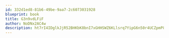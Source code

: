 ```yaml
---
id: 332d1ed8-81b6-49be-9aa7-2c6073031928
blueprint: book
title: G3n9vdLFiF
author: NoDNx2AC4w
description: ht7rI4IDglkJjR52BHKbK8bnI7xGHHSWZ6KLlsrq7YipG6n50r4UCZpmP8yqjRyJtQ5CVYaZccKXLqSKmdLvjKtmypePuY2NUKbZ
---
```

